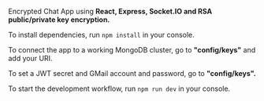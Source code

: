 Encrypted Chat App using **React, Express, Socket.IO and RSA public/private key encryption.**

To install dependencies, run `npm install` in your console.

To connect the app to a working MongoDB cluster, go to **"config/keys"** and add your URI.

To set a JWT secret and GMail account and password, go to **"config/keys".**

To start the development workflow, run `npm run dev` in your console.